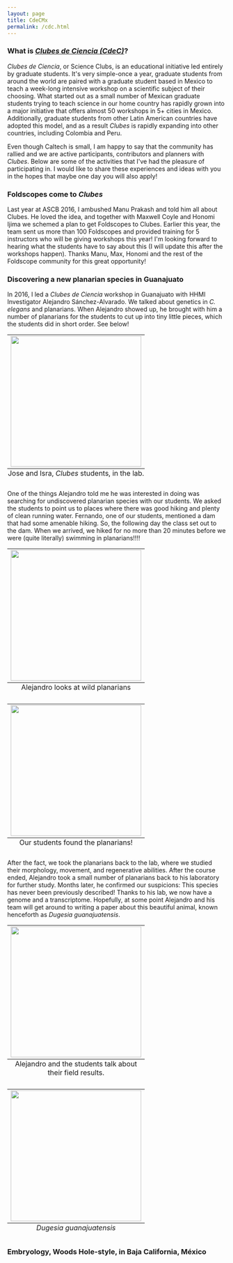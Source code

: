 ```yaml
---
layout: page
title: CdeCMx
permalink: /cdc.html
---
```


### What is [*Clubes de Ciencia (CdeC)*](https://www.clubesdeciencia.mx/)?

*Clubes de Ciencia*, or Science Clubs, is an educational initiative led entirely
by graduate students. It's very simple-once a year, graduate students from around
the world are paired with a graduate student based in Mexico to teach a week-long
intensive workshop on a scientific subject of their choosing. What started out
as a small number of Mexican graduate students trying to teach science in our
home country has rapidly grown into a major initiative that offers almost 50
workshops in 5+ cities in Mexico. Additionally, graduate students from other
Latin American countries have adopted this model, and as a result *Clubes* is
rapidly expanding into other countries, including Colombia and Peru.

Even though Caltech is small, I am happy to say that the community has rallied
and we are active participants, contributors and planners with *Clubes*. Below
are some of the activities that I've had the pleasure of participating in. I
would like to share these experiences and ideas with you in the hopes that maybe
one day you will also apply!

### Foldscopes come to *Clubes*
Last year at ASCB 2016, I ambushed Manu Prakash and told him all about Clubes.
He loved the idea, and together with Maxwell Coyle and Honomi Ijima we schemed
a plan to get Foldscopes to Clubes. Earlier this year, the team sent us more
than 100 Foldscopes and provided training for 5 instructors who will be giving
workshops this year! I'm looking forward to hearing what the students have to
say about this (I will update this after the workshops happen). Thanks Manu,
Max, Honomi and the rest of the Foldscope community for this great opportunity!

### Discovering a new planarian species in Guanajuato
In 2016, I led a *Clubes de Ciencia* workshop in Guanajuato with HHMI Investigator
Alejandro Sánchez-Alvarado. We talked about genetics in *C. elegans* and
planarians. When Alejandro showed up, he brought with him a number of planarians
for the students to cut up into tiny little pieces, which the students did in
short order. See below!
<!-- Place images in a captioned table below: -->
<table class="image">
<caption align="bottom">Jose and Isra, <I>Clubes</I> students, in the lab.</caption>
<tr><td><img id="photo_of_students" src="https://dangeles.github.io/images/clubes_estudiantes.jpg" width="300"></td></tr>
</table>

One of the things Alejandro told me he was interested in doing was searching for
undiscovered planarian species with our students. We asked the students to point
us to places where there was good hiking and plenty of clean running water.
Fernando, one of our students, mentioned a dam that had some amenable hiking.
So, the following day the class set out to the dam. When we arrived, we hiked
for no more than 20 minutes before we were (quite literally) swimming in
planarians!!!!

<table class="image">
<caption align="bottom">Alejandro looks at wild planarians</caption>
<tr><td><img id="Alejandro examines wild planarians" src="https://dangeles.github.io/images/clubes_alex.jpg" width="300"></td></tr>
</table>

<table class="image">
<caption align="bottom">Our students found the planarians!</caption>
<tr><td><img id="Students in the field!" src="https://dangeles.github.io/images/estudiantes_en_campo.jpg" width="300"></td></tr>
</table>

After the fact, we took the planarians back to the lab, where we studied their
morphology, movement, and regenerative abilities. After the course ended,
Alejandro took a small number of planarians back to his laboratory for further
study. Months later, he confirmed our suspicions: This species has never been
previously described! Thanks to his lab, we now have a genome and a transcriptome.
Hopefully, at some point Alejandro and his team will get around to writing a paper
about this beautiful animal, known henceforth as *Dugesia guanajuatensis*.

<table class="image">
<caption align="bottom">Alejandro and the students talk about their field results.</caption>
<tr><td><img id="Alejandro and the students talk" src="https://dangeles.github.io/images/clubes_alexyestudiantes.jpg" width="300"></td></tr>
</table>

<table class="image">
<caption align="bottom"><I>Dugesia guanajuatensis</I></caption>
<tr><td><img id="D. guanajuatensis!" src="https://dangeles.github.io/images/d_guanajuatensis.jpg" width="300"></td></tr>
</table>



### Embryology, Woods Hole-style, in Baja California, México
